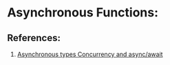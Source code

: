 # Asynchronous Functions:

## References:

1. [Asynchronous types Concurrency and async/await][1]

[1]: https://fastapi.tiangolo.com/pt/tutorial/path-params/#valores-predefinidos